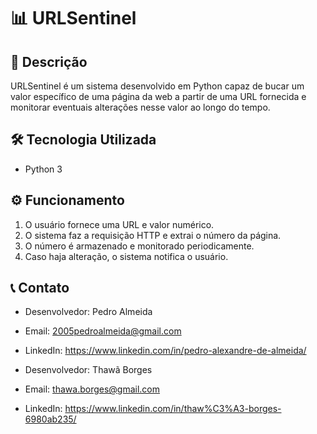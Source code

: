 # 📊 URLSentinel

## 📌 Descrição
URLSentinel é um sistema desenvolvido em Python capaz de bucar um valor específico de uma página da web a partir de uma URL fornecida e monitorar eventuais alterações nesse valor ao longo do tempo.

## 🛠 Tecnologia Utilizada
- Python 3

## ⚙️ Funcionamento
1. O usuário fornece uma URL e valor numérico.
2. O sistema faz a requisição HTTP e extrai o número da página.
3. O número é armazenado e monitorado periodicamente.
4. Caso haja alteração, o sistema notifica o usuário.

## 📞 Contato
- Desenvolvedor: Pedro Almeida
- Email: 2005pedroalmeida@gmail.com
- LinkedIn: https://www.linkedin.com/in/pedro-alexandre-de-almeida/

- Desenvolvedor: Thawã Borges
- Email: thawa.borges@gmail.com
- LinkedIn: https://www.linkedin.com/in/thaw%C3%A3-borges-6980ab235/
